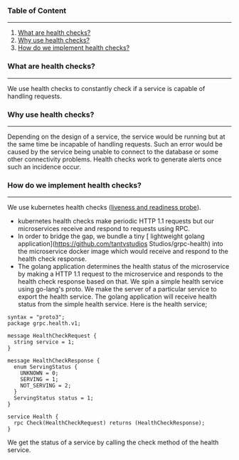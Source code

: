 ### Table of Content

---

1. [What are health checks?](#what-are-health-checks)
1. [Why use health checks?](#why-use-health-checks)
1. [How do we implement health checks?](#how-do-we-implement-health-checks)

### What are health checks?

---

We use health checks to constantly check if a service is capable of handling requests.

### Why use health checks?

---

Depending on the design of a service, the service would be running but at the same time be incapable of handling requests. Such an error would be caused by the service being unable to connect to the database or some other connectivity problems. Health checks work to generate alerts once such an incidence occur.

### How do we implement health checks?

---

We use kubernetes health checks ([liveness and readiness probe](https://kubernetes.io/docs/tasks/configure-pod-container/configure-liveness-readiness-probes/)).

- kubernetes health checks make periodic HTTP 1.1 requests but our microservices receive and respond to requests using RPC.
- In order to bridge the gap, we bundle a tiny [ lightweight golang application](https://github.com/tantvstudios Studios/grpc-health) into the microservice docker image which would receive and respond to the health check response.
- The golang application determines the health status of the microservice by making a HTTP 1.1 request to the microservice and responds to the health check response based on that.
  We spin a simple health service using go-lang's proto. We make the server of a particular service to export the health service. The golang application will receive health status from the simple health service. Here is the health service;

```
syntax = "proto3";
package grpc.health.v1;

message HealthCheckRequest {
  string service = 1;
}

message HealthCheckResponse {
  enum ServingStatus {
    UNKNOWN = 0;
    SERVING = 1;
    NOT_SERVING = 2;
  }
  ServingStatus status = 1;
}

service Health {
  rpc Check(HealthCheckRequest) returns (HealthCheckResponse);
}
```

We get the status of a service by calling the check method of the health service.
